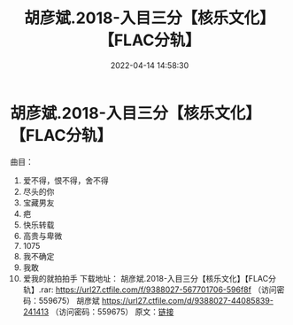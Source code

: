 ﻿---
title: 胡彦斌.2018-入目三分【核乐文化】【FLAC分轨】
date: 2022-04-14 14:58:30
categories: WAV车载音乐、镜像
tags: 国语流行
---
# 胡彦斌.2018-入目三分【核乐文化】【FLAC分轨】

曲目：
01. 爱不得，恨不得，舍不得
02. 尽头的你
03. 宝藏男友
04. 疤
05. 快乐转载
06. 高贵与卑微
07. 1075
08. 我不确定
09. 我敢
10. 爱我的就拍拍手
下载地址：
胡彦斌.2018-入目三分【核乐文化】【FLAC分轨】.rar: https://url27.ctfile.com/f/9388027-567701706-596f8f
（访问密码：559675）
胡彦斌
https://url27.ctfile.com/d/9388027-44085839-241413
（访问密码：559675）
原文：[链接](https://blog.sina.com.cn/s/blog_1647c7e7601030wnp.html)